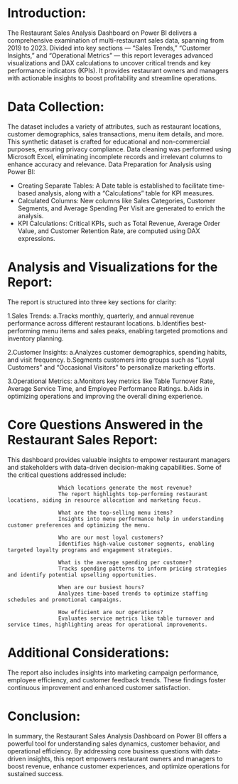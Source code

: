 # Introduction:

The Restaurant Sales Analysis Dashboard on Power BI delivers a comprehensive examination of multi-restaurant sales data, spanning from 2019 to 2023. Divided into key sections — “Sales Trends,” “Customer Insights,” and “Operational Metrics” — this report leverages advanced visualizations and DAX calculations to uncover critical trends and key performance indicators (KPIs). It provides restaurant owners and managers with actionable insights to boost profitability and streamline operations.

# Data Collection:

The dataset includes a variety of attributes, such as restaurant locations, customer demographics, sales transactions, menu item details, and more. This synthetic dataset is crafted for educational and non-commercial purposes, ensuring privacy compliance. Data cleaning was performed using Microsoft Excel, eliminating incomplete records and irrelevant columns to enhance accuracy and relevance.
Data Preparation for Analysis using Power BI:

* Creating Separate Tables: A Date table is established to facilitate time-based analysis, along with a “Calculations” table for KPI measures.
* Calculated Columns: New columns like Sales Categories, Customer Segments, and Average Spending Per Visit are generated to enrich the analysis.
* KPI Calculations: Critical KPIs, such as Total Revenue, Average Order Value, and Customer Retention Rate, are computed using DAX expressions.

# Analysis and Visualizations for the Report:

The report is structured into three key sections for clarity:

1.Sales Trends:
    a.Tracks monthly, quarterly, and annual revenue performance across different restaurant locations.
    b.Identifies best-performing menu items and sales peaks, enabling targeted promotions and inventory planning.

2.Customer Insights:
    a.Analyzes customer demographics, spending habits, and visit frequency.
    b.Segments customers into groups such as “Loyal Customers” and “Occasional Visitors” to personalize marketing efforts.

3.Operational Metrics:
    a.Monitors key metrics like Table Turnover Rate, Average Service Time, and Employee Performance Ratings.
    b.Aids in optimizing operations and improving the overall dining experience.

# Core Questions Answered in the Restaurant Sales Report:

This dashboard provides valuable insights to empower restaurant managers and stakeholders with data-driven decision-making capabilities. Some of the critical questions addressed include:

                    Which locations generate the most revenue?
                    The report highlights top-performing restaurant locations, aiding in resource allocation and marketing focus.
                
                    What are the top-selling menu items?
                    Insights into menu performance help in understanding customer preferences and optimizing the menu.
                
                    Who are our most loyal customers?
                    Identifies high-value customer segments, enabling targeted loyalty programs and engagement strategies.
                
                    What is the average spending per customer?
                    Tracks spending patterns to inform pricing strategies and identify potential upselling opportunities.
                
                    When are our busiest hours?
                    Analyzes time-based trends to optimize staffing schedules and promotional campaigns.
                
                    How efficient are our operations?
                    Evaluates service metrics like table turnover and service times, highlighting areas for operational improvements.

# Additional Considerations:

The report also includes insights into marketing campaign performance, employee efficiency, and customer feedback trends. These findings foster continuous improvement and enhanced customer satisfaction.

# Conclusion:

In summary, the Restaurant Sales Analysis Dashboard on Power BI offers a powerful tool for understanding sales dynamics, customer behavior, and operational efficiency. By addressing core business questions with data-driven insights, this report empowers restaurant owners and managers to boost revenue, enhance customer experiences, and optimize operations for sustained success.
